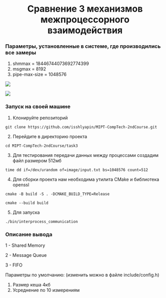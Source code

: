 <h1 align="center">Сравнение 3 механизмов межпроцессорного взаимодействия</h1>

### Параметры, установленные в системе, где производились все замеры

1) shmmax = 18446744073692774399 
2) msgmax = 8192
3) pipe-max-size = 1048576

![](https://github.com/isshlyapin/MIPT-CompTech-2ndCourse/blob/main/task3/image/grafic1.svg)

![](https://github.com/isshlyapin/MIPT-CompTech-2ndCourse/blob/main/task3/image/grafic2.svg)

### Запуск на своей машине

1) Клонируйте репозиторий
```
git clone https://github.com/isshlyapin/MIPT-CompTech-2ndCourse.git
```

2) Перейдите в директорию проекта
```
cd MIPT-CompTech-2ndCourse/task3
```

3) Для тестирования передачи данных между процессами создадим файл размером 512мб
```
time dd if=/dev/urandom of=image/input.txt bs=1048576 count=512
```

4) Для сборки проекта нам необходима утилита CMake и библиотека openssl
```
cmake -B build -S . -DCMAKE_BUILD_TYPE=Release
```
```
cmake --build build
```

5) Для запуска 
```
./bin/interprocess_communication
```
### Описание вывода
1 - Shared Memory

2 - Message Queue

3 - FIFO

Параметры по умолчанию: (изменить можно в файле include/config.h)
  1) Размер кеша 4кб
  2) Усреднение по 10 измерениям
